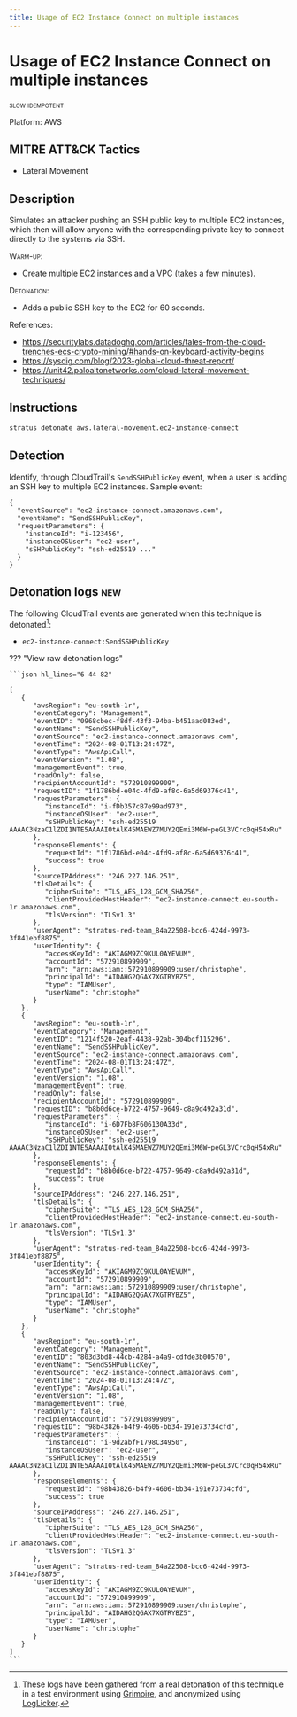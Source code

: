 ```yaml
---
title: Usage of EC2 Instance Connect on multiple instances
---
```


# Usage of EC2 Instance Connect on multiple instances

 <span class="smallcaps w3-badge w3-orange w3-round w3-text-sand" title="This attack technique might be slow to warm up or detonate">slow</span> 
 <span class="smallcaps w3-badge w3-blue w3-round w3-text-white" title="This attack technique can be detonated multiple times">idempotent</span> 

Platform: AWS

## MITRE ATT&CK Tactics


- Lateral Movement

## Description


Simulates an attacker pushing an SSH public key to multiple EC2 instances, which then will allow anyone with the corresponding private key to 
connect directly to the systems via SSH.

<span style="font-variant: small-caps;">Warm-up</span>:

- Create multiple EC2 instances and a VPC (takes a few minutes).

<span style="font-variant: small-caps;">Detonation</span>: 

- Adds a public SSH key to the EC2 for 60 seconds.

References:

- https://securitylabs.datadoghq.com/articles/tales-from-the-cloud-trenches-ecs-crypto-mining/#hands-on-keyboard-activity-begins
- https://sysdig.com/blog/2023-global-cloud-threat-report/
- https://unit42.paloaltonetworks.com/cloud-lateral-movement-techniques/


## Instructions

```bash title="Detonate with Stratus Red Team"
stratus detonate aws.lateral-movement.ec2-instance-connect
```
## Detection


Identify, through CloudTrail's <code>SendSSHPublicKey</code> event, when a user is adding an SSH key to multiple EC2 instances. Sample event:

```
{
  "eventSource": "ec2-instance-connect.amazonaws.com",
  "eventName": "SendSSHPublicKey",
  "requestParameters": {
    "instanceId": "i-123456",
    "instanceOSUser": "ec2-user",
    "sSHPublicKey": "ssh-ed25519 ..."
  }
}
```





## Detonation logs <span class="smallcaps w3-badge w3-pink w3-round w3-text-sand" title="TODO">new</span>

The following CloudTrail events are generated when this technique is detonated[^1]:


- `ec2-instance-connect:SendSSHPublicKey`


??? "View raw detonation logs"

    ```json hl_lines="6 44 82"

    [
	   {
	      "awsRegion": "eu-south-1r",
	      "eventCategory": "Management",
	      "eventID": "0968cbec-f8df-43f3-94ba-b451aad083ed",
	      "eventName": "SendSSHPublicKey",
	      "eventSource": "ec2-instance-connect.amazonaws.com",
	      "eventTime": "2024-08-01T13:24:47Z",
	      "eventType": "AwsApiCall",
	      "eventVersion": "1.08",
	      "managementEvent": true,
	      "readOnly": false,
	      "recipientAccountId": "572910899909",
	      "requestID": "1f1786bd-e04c-4fd9-af8c-6a5d69376c41",
	      "requestParameters": {
	         "instanceId": "i-fDb357cB7e99ad973",
	         "instanceOSUser": "ec2-user",
	         "sSHPublicKey": "ssh-ed25519 AAAAC3NzaC1lZDI1NTE5AAAAIOtAlK45MAEWZ7MUY2QEmi3M6W+peGL3VCrc0qH54xRu"
	      },
	      "responseElements": {
	         "requestId": "1f1786bd-e04c-4fd9-af8c-6a5d69376c41",
	         "success": true
	      },
	      "sourceIPAddress": "246.227.146.251",
	      "tlsDetails": {
	         "cipherSuite": "TLS_AES_128_GCM_SHA256",
	         "clientProvidedHostHeader": "ec2-instance-connect.eu-south-1r.amazonaws.com",
	         "tlsVersion": "TLSv1.3"
	      },
	      "userAgent": "stratus-red-team_84a22508-bcc6-424d-9973-3f841ebf8875",
	      "userIdentity": {
	         "accessKeyId": "AKIAGM9ZC9KUL0AYEVUM",
	         "accountId": "572910899909",
	         "arn": "arn:aws:iam::572910899909:user/christophe",
	         "principalId": "AIDAHG2QGAX7XGTRYBZ5",
	         "type": "IAMUser",
	         "userName": "christophe"
	      }
	   },
	   {
	      "awsRegion": "eu-south-1r",
	      "eventCategory": "Management",
	      "eventID": "1214f520-2eaf-4438-92ab-304bcf115296",
	      "eventName": "SendSSHPublicKey",
	      "eventSource": "ec2-instance-connect.amazonaws.com",
	      "eventTime": "2024-08-01T13:24:47Z",
	      "eventType": "AwsApiCall",
	      "eventVersion": "1.08",
	      "managementEvent": true,
	      "readOnly": false,
	      "recipientAccountId": "572910899909",
	      "requestID": "b8b0d6ce-b722-4757-9649-c8a9d492a31d",
	      "requestParameters": {
	         "instanceId": "i-6D7Fb8F606130A33d",
	         "instanceOSUser": "ec2-user",
	         "sSHPublicKey": "ssh-ed25519 AAAAC3NzaC1lZDI1NTE5AAAAIOtAlK45MAEWZ7MUY2QEmi3M6W+peGL3VCrc0qH54xRu"
	      },
	      "responseElements": {
	         "requestId": "b8b0d6ce-b722-4757-9649-c8a9d492a31d",
	         "success": true
	      },
	      "sourceIPAddress": "246.227.146.251",
	      "tlsDetails": {
	         "cipherSuite": "TLS_AES_128_GCM_SHA256",
	         "clientProvidedHostHeader": "ec2-instance-connect.eu-south-1r.amazonaws.com",
	         "tlsVersion": "TLSv1.3"
	      },
	      "userAgent": "stratus-red-team_84a22508-bcc6-424d-9973-3f841ebf8875",
	      "userIdentity": {
	         "accessKeyId": "AKIAGM9ZC9KUL0AYEVUM",
	         "accountId": "572910899909",
	         "arn": "arn:aws:iam::572910899909:user/christophe",
	         "principalId": "AIDAHG2QGAX7XGTRYBZ5",
	         "type": "IAMUser",
	         "userName": "christophe"
	      }
	   },
	   {
	      "awsRegion": "eu-south-1r",
	      "eventCategory": "Management",
	      "eventID": "803d3bd8-44cb-4284-a4a9-cdfde3b00570",
	      "eventName": "SendSSHPublicKey",
	      "eventSource": "ec2-instance-connect.amazonaws.com",
	      "eventTime": "2024-08-01T13:24:47Z",
	      "eventType": "AwsApiCall",
	      "eventVersion": "1.08",
	      "managementEvent": true,
	      "readOnly": false,
	      "recipientAccountId": "572910899909",
	      "requestID": "98b43826-b4f9-4606-bb34-191e73734cfd",
	      "requestParameters": {
	         "instanceId": "i-9d2abfF1798C34950",
	         "instanceOSUser": "ec2-user",
	         "sSHPublicKey": "ssh-ed25519 AAAAC3NzaC1lZDI1NTE5AAAAIOtAlK45MAEWZ7MUY2QEmi3M6W+peGL3VCrc0qH54xRu"
	      },
	      "responseElements": {
	         "requestId": "98b43826-b4f9-4606-bb34-191e73734cfd",
	         "success": true
	      },
	      "sourceIPAddress": "246.227.146.251",
	      "tlsDetails": {
	         "cipherSuite": "TLS_AES_128_GCM_SHA256",
	         "clientProvidedHostHeader": "ec2-instance-connect.eu-south-1r.amazonaws.com",
	         "tlsVersion": "TLSv1.3"
	      },
	      "userAgent": "stratus-red-team_84a22508-bcc6-424d-9973-3f841ebf8875",
	      "userIdentity": {
	         "accessKeyId": "AKIAGM9ZC9KUL0AYEVUM",
	         "accountId": "572910899909",
	         "arn": "arn:aws:iam::572910899909:user/christophe",
	         "principalId": "AIDAHG2QGAX7XGTRYBZ5",
	         "type": "IAMUser",
	         "userName": "christophe"
	      }
	   }
	]
    ```

[^1]: These logs have been gathered from a real detonation of this technique in a test environment using [Grimoire](https://github.com/DataDog/grimoire), and anonymized using [LogLicker](https://github.com/Permiso-io-tools/LogLicker).
